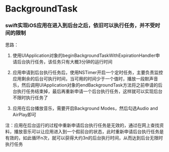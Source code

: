 # BackgroundTask




### swift实现iOS应用在进入到后台之后，依旧可以执行任务，并不受时间的限制


思路：

1. 使用UIApplication对象的beginBackgroundTaskWithExpirationHandler申请后台执行任务，该任务只有大概3分钟的运行时间

2. 应用申请到后台执行任务后，使用NSTimer开启一个定时任务，主要负责监控应用剩余的后台可执行时间，当可用的时间少于一个值时，播放一段默声音乐，然后调用UIApplication对象的endBackgroundTask方法将之前申请的后台执行任务结束掉，最后再重新申请一个后台执行任务，这样就可以实现后台不限时执行任务了
	
3. 应用在后台播放音乐，需要开启Background Modes，然后勾选Audio and AirPlay即可


	
注：应用在后台运行的过程中重新申请后台执行任务是无效的，通过在网上查找资料，播放音乐可以让应用进入到一个假前台的状态，此时重新申请后台执行任务是有效的，如此循环n次，就可以获得大约3n的后台执行时间，从而达到后台无限时执行任务
	
